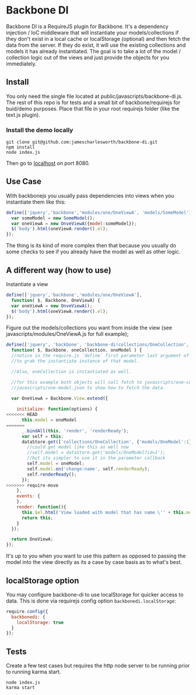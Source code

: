 # Backbone DI

Backbone DI is a RequireJS plugin for Backbone. It's a dependency injection / IoC middleware
that will instantiate your models/collections if they don't exist in a local cache or localStorage 
(optional) and then fetch the data from the server. If they do exist, it will use the existing collections
and models it has already instantiated.  The goal is to take a lot of the model / collection
logic out of the views and just provide the objects for you immediately.

## Install
You only need the single file located at public/javascripts/backbone-di.js. The rest of this
repo is for tests and a small bit of backbone/requirejs for buid/demo purposes. Place that file
in your root requirejs folder (like the text.js plugin).

### Install the demo locally
```
git clone git@github.com:jamescharlesworth/backbone-di.git
npm install
node index.js
```
Then go to [localhost](http://localhost:8080/) on port 8080.

## Use Case

With backbonejs you usually pass dependencies into views when you instantiate them like this:
```javascript
define(['jquery','backbone','modules/one/OneViewA', 'models/SomeModel'], function( $, Backbone, OneViewA, SomeModel) {
  var someModel = new SomeModel();
  var oneViewA = new OnveViewA({model:someModel});
  $('body').html(oneViewA.render().el);
});
```
The thing is its kind of more complex then that because you usually 
do some checks to see if you already have the model as well as other logic.


## A different way (how to use)
Instantiate a view
```javascript
define(['jquery','backbone','modules/one/OneViewA'], 
  function( $, Backbone, OneViewA) {
  var oneViewA = new OnveViewA();
  $('body').html(oneViewA.render().el);
});
```

Figure out the models/collections you want from inside the view (see javascripts/modules/OneViewA.js 
for full example);

```javascript
define(['jquery', 'backbone', 'backbone-di!collections/OneCollection','backbone-di!models/OneModel?id=1'], 
  function( $, Backbone, oneCollection, oneModel ) {
  //notice in the require.js `define` first parameter last argument of the array there is an `id?=1`
  //to grab the instantiate instance of that model.

  //Also, oneCollection is instantiated as well.

  //for this example both objects will call fetch to javascripts/one-collection.json and
  //javascripts/one-model.json to show how to fetch the data.

  var OneViewA = Backbone.View.extend({
    
    initialize: function(options) {
<<<<<<< HEAD
      this.model = oneModel
=======
      _.bindAll(this, 'render', 'renderReady');
      var self = this;
      dataStore.get(['collections/OneCollection', {'models/OneModel':1}]).done(function( oneCollection, oneModel ){
        //could get model like this as well now
        //self.model = dataStore.get('models/OneModel?id=1');
        //but its simpler to use it in the parameter callback
        self.model = oneModel;
        self.model.on('change:name', self.renderReady);
        self.renderReady();
      });
>>>>>>> require-move
    },
    events: {
    },
    render: function(){
      this.$el.html('View loaded with model that has name \'' + this.model.get('name') + '\'');
      return this;
    }
  });

  return OneViewA;
});
```
It's up to you when you want to use this pattern as opposed to passing the model into the view
directly as its a case by case basis as to what's best.

## localStorage option
You may configure backbone-di to use localStorage for quicker access to data. This is done via 
requirejs config option `backbonedi.localStorage`:
```javascript
require.config({
  backbonedi: {
    localStorage: true
  }
});
```

## Tests
Create a few test cases but requires the http node server to be running prior to running karma start.
```
node index.js
karma start
```


